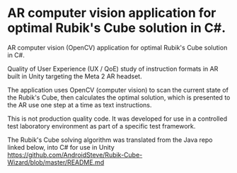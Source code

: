 # AR computer vision application for optimal Rubik's Cube solution in C#.
AR computer vision (OpenCV) application for optimal Rubik's Cube solution in C#.

Quality of User Experience (UX / QoE) study of instruction formats in AR built in Unity targeting the Meta 2 AR headset.

The application uses OpenCV (computer vision) to scan the current state of the Rubik's Cube, then calculates the optimal solution, which is presented to the AR use one step at a time as text instructions.

This is not production quality code. It was developed for use in a controlled test laboratory environment as part of a specific test framework. 

The Rubik's Cube solving algorithm was translated from the Java repo linked below, into C# for use in Unity
https://github.com/AndroidSteve/Rubik-Cube-Wizard/blob/master/README.md
